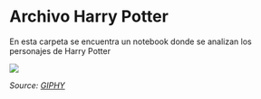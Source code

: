 # Archivo Harry Potter

En esta carpeta se encuentra un notebook donde se analizan los personajes de Harry Potter

![](https://media.giphy.com/media/go5Iy1VIpVwqI/giphy.gif)


_Source: [GIPHY](https://media.giphy.com/media/go5Iy1VIpVwqI/giphy.gif)_ 

